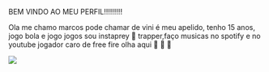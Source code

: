 BEM VINDO AO MEU PERFIL!!!!!!!!!


Ola me chamo marcos pode chamar de vini é meu apelido, tenho 15 anos, jogo bola e jogo jogos sou instaprey 💯
trapper,faço musicas no spotify e no youtube
jogador caro de free fire olha aqui 🥇 🥈 🥉






![](https://media1.tenor.com/m/syqk8AK7JAsAAAAd/muito-feliz-palmeiras.gif)
